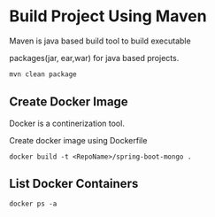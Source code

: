 # Build Project Using Maven

Maven is java based build tool to build executable 

packages(jar, ear,war) for java based projects.

```bash
mvn clean package
```

## Create Docker Image
Docker is a continerization tool.

Create docker image using Dockerfile


```docker
docker build -t <RepoName>/spring-boot-mongo .
```

## List Docker Containers
```docker
docker ps -a
```

